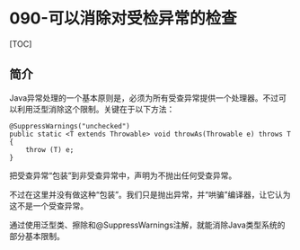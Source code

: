 # 090-可以消除对受检异常的检查

[TOC]

## 简介

Java异常处理的一个基本原则是，必须为所有受查异常提供一个处理器。不过可以利用泛型消除这个限制。关键在于以下方法：

```
@SuppressWarnings("unchecked")
public static <T extends Throwable> void throwAs(Throwable e) throws T {
    throw (T) e;
}
```

把受查异常“包装”到非受查异常中，声明为不抛出任何受查异常。

不过在这里并没有做这种“包装”。我们只是抛出异常，并“哄骗”编译器，让它认为这不是一个受查异常。

通过使用泛型类、擦除和@SuppressWarnings注解，就能消除Java类型系统的部分基本限制。
